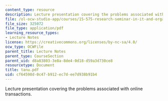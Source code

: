```yaml
---
content_type: resource
description: Lecture presentation covering the problems associated with online transactions.
file: /ol-ocw-studio-app/courses/15-575-research-seminar-in-it-and-organizations-economic-perspectives-spring-2004/cf64598d0c47b912ec7dee7d938b91b4_tanu.pdf
file_size: 325072
file_type: application/pdf
learning_resource_types:
- Lecture Notes
license: https://creativecommons.org/licenses/by-nc-sa/4.0/
ocw_type: OCWFile
parent_title: Lecture Notes
parent_type: CourseSection
parent_uid: d8a83803-3e8a-8de4-0d18-d59a3d730ce8
resourcetype: Document
title: tanu.pdf
uid: cf64598d-0c47-b912-ec7d-ee7d938b91b4
---
```

Lecture presentation covering the problems associated with online transactions.